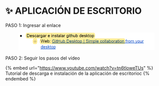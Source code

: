 # ✨ APLICACIÓN DE ESCRITORIO

PASO 1: Ingresar al enlace

<figure><img src="../.gitbook/assets/Captura de pantalla 2023-09-25 095538.png" alt=""><figcaption></figcaption></figure>

PASO 2: Seguir los pasos del vídeo

{% embed url="https://www.youtube.com/watch?v=tn6tloweTUs" %}
Tutorial de descarga e instalación de la aplicación de escritorioc&#x20;
{% endembed %}
